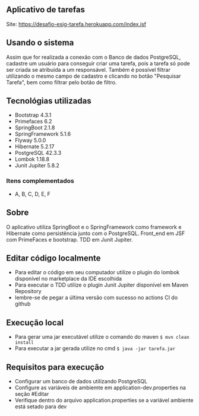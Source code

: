 ## Aplicativo de tarefas
Site: https://desafio-esig-tarefa.herokuapp.com/index.jsf

## Usando o sistema

Assim que for realizada a conexão com o Banco de dados PostgreSQL, cadastre um usuário para conseguir criar uma tarefa, pois a tarefa só pode ser criada se atribuida a um responsável.
Também é possível filtrar utilizando o mesmo campo de cadastro e clicando no botão "Pesquisar Tarefa", bem como filtrar pelo botão de filtro.

## Tecnológias utilizadas

- Bootstrap 4.3.1
- Primefaces 6.2
- SpringBoot 2.1.8
- SpringFramework 5.1.6
- Flyway 5.0.0
- Hibernate 5.2.17
- PostgreSQL 42.3.3
- Lombok 1.18.8
- Junit Jupiter 5.8.2

### Itens complementados 

- A, B, C, D, E, F

## Sobre

O aplicativo utiliza SpringBoot e o SpringFramework como framework e Hibernate como persistência junto com o PostgreSQL. Front_end em JSF com PrimeFaces e bootstrap. TDD em Junit Jupiter.

## Editar código localmente

- Para editar o código em seu computador utilize o plugin do lombok disponível no marketplace da IDE escolhida
- Para executar o TDD utilize o plugin Junit Jupiter disponível em Maven Repository
- lembre-se de pegar a última versão com sucesso no actions CI do github

## Execução local

- Para gerar uma jar executável utilize o comando do maven `$ mvn clean install`
- Para executar a jar gerada utilize no cmd  `$ java -jar tarefa.jar`


## Requisitos para execução

- Configurar um banco de dados utilizando PostgreSQL
- Configure as variáveis de ambiemte em application-dev.properties na seção #Editar
- Verifique dentro do arquivo application.properties se a variável ambiente está setado para dev
